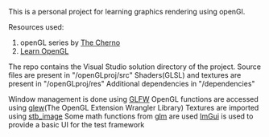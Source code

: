 This is a personal project for learning graphics rendering using openGl.

Resources used:
1. openGL series by <a href="https://www.youtube.com/watch?v=W3gAzLwfIP0&list=PLlrATfBNZ98foTJPJ_Ev03o2oq3-GGOS2">The Cherno</a>
2. <a href="https://learnopengl.com/">Learn OpenGL</a>

The repo contains the Visual Studio solution directory of the project.
Source files are present in "/openGLproj/src"
Shaders(GLSL) and textures are present in "/openGLproj/res"
Additional dependencies in "/dependencies"

Window management is done using <a href="https://www.glfw.org/">GLFW</a>
OpenGL functions are accessed using <a href="http://glew.sourceforge.net/">glew</a>(The OpenGL Extension Wrangler Library)
Textures are imported using <a href="https://github.com/nothings/stb/blob/master/stb_image.h">stb_image</a>
Some math functions from <a href="https://github.com/g-truc/glm">glm</a> are used
<a href="https://github.com/ocornut/imgui">ImGui</a> is used to provide a basic UI for the test framework